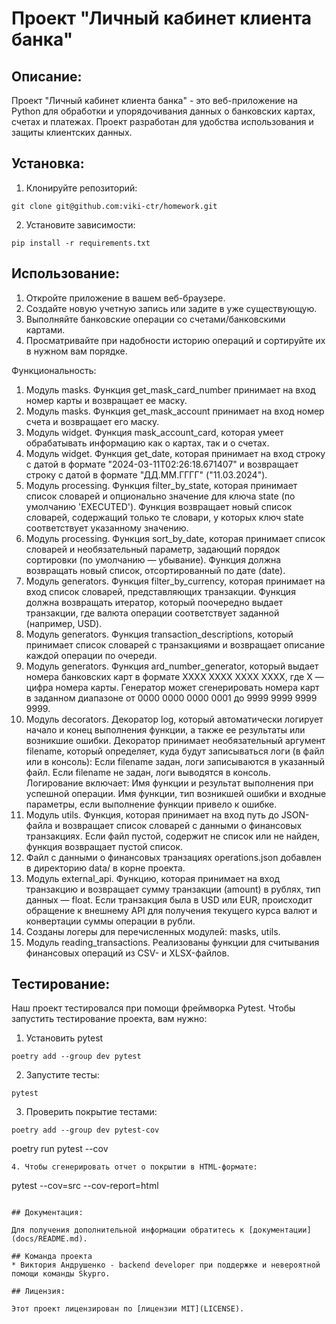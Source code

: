 # Проект "Личный кабинет клиента банка"

## Описание:

Проект "Личный кабинет клиента банка" - это веб-приложение на Python для обработки и упорядочивания данных о банковских картах, счетах и платежах. Проект разработан для удобства использования и защиты клиентских данных.

## Установка:

1. Клонируйте репозиторий:
```
git clone git@github.com:viki-ctr/homework.git
```
2. Установите зависимости:
```
pip install -r requirements.txt
```
## Использование:

1. Откройте приложение в вашем веб-браузере.
2. Создайте новую учетную запись или задите в уже существующую.
3. Выполняйте банковские операции со счетами/банковскими картами.
4. Просматривайте при надобности историю операций и сортируйте их в нужном вам порядке.

Функциональность:

1. Модуль masks. Функция get_mask_card_number принимает на вход номер карты и возвращает ее маску.
2. Модуль masks. Функция get_mask_account принимает на вход номер счета и возвращает его маску.
3. Модуль widget. Функция mask_account_card, которая умеет обрабатывать информацию как о картах, так и о счетах.
4. Модуль widget. Функция get_date, которая принимает на вход строку с датой в формате "2024-03-11T02:26:18.671407" и возвращает строку с датой в формате "ДД.ММ.ГГГГ" ("11.03.2024").
5. Модуль processing. Функция filter_by_state, которая принимает список словарей и опционально значение для ключа state (по умолчанию 
'EXECUTED'). Функция возвращает новый список словарей, содержащий только те словари, у которых ключ state соответствует указанному значению.
6. Модуль processing. Функция sort_by_date, которая принимает список словарей и необязательный параметр, задающий порядок сортировки (по умолчанию — убывание). Функция должна возвращать новый список, отсортированный по дате (date).
7. Модуль generators. Функция filter_by_currency, которая принимает на вход список словарей, представляющих транзакции. Функция должна возвращать итератор, который поочередно выдает транзакции, где валюта операции соответствует заданной (например, USD).
8. Модуль generators. Функция transaction_descriptions, который принимает список словарей с транзакциями и возвращает описание каждой операции по очереди.
9. Модуль generators. Функция ard_number_generator, который выдает номера банковских карт в формате XXXX XXXX XXXX XXXX, где X — цифра номера карты. Генератор может сгенерировать номера карт в заданном диапазоне от 0000 0000 0000 0001 до 9999 9999 9999 9999.
10. Модуль decorators. Декоратор log, который автоматически логирует начало и конец выполнения функции, а также ее результаты или возникшие ошибки. Декоратор принимает необязательный аргумент filename, который определяет, куда будут записываться логи (в файл или в консоль):
Если filename задан, логи записываются в указанный файл. Если filename не задан, логи выводятся в консоль. Логирование включает:
Имя функции и результат выполнения при успешной операции.
Имя функции, тип возникшей ошибки и входные параметры, если выполнение функции привело к ошибке.
11. Модуль utils. Функция, которая принимает на вход путь до JSON-файла и возвращает список словарей с данными о финансовых транзакциях. Если файл пустой, содержит не список или не найден, функция возвращает пустой список.
12. Файл с данными о финансовых транзациях operations.json добавлен в директорию data/ в корне проекта.
13. Модуль external_api. Функцию, которая принимает на вход транзакцию и возвращает сумму транзакции (amount) в рублях, тип данных — float. Если транзакция была в 
USD или EUR, происходит обращение к внешнему API для получения текущего курса валют и конвертации суммы операции в рубли.
14. Созданы логеры для перечисленных модулей: masks, utils.
15. Модуль reading_transactions. Реализованы функции для считывания финансовых операций из CSV- и XLSX-файлов.

## Тестирование:

Наш проект тестировался при помощи фреймворка Pytest. Чтобы запустить тестирование проекта, вам нужно:
1. Установить pytest
```
poetry add --group dev pytest
```
2. Запустите тесты:
```
pytest
```
3. Проверить покрытие тестами:
```
poetry add --group dev pytest-cov
```
poetry run pytest --cov
```
4. Чтобы сгенерировать отчет о покрытии в HTML-формате:
```
pytest --cov=src --cov-report=html
```

## Документация:

Для получения дополнительной информации обратитесь к [документации](docs/README.md).

## Команда проекта
* Виктория Андрушенко - backend developer при поддержке и невероятной помощи команды Skypro.

## Лицензия:

Этот проект лицензирован по [лицензии MIT](LICENSE).
